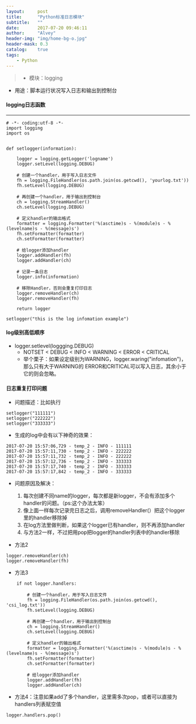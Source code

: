 ```yaml
---
layout:     post
title:      "Python标准日志模块"
subtitle:   ""
date:       2017-07-20 09:46:11
author:     "Alvey"
header-img: "img/home-bg-o.jpg"
header-mask: 0.3
catalog:    true
tags:
    - Python
---
```


>- 模块：logging
 - 用途：脚本运行状况写入日志和输出到控制台


#### logging日志函数
---
```
# -*- coding:utf-8 -*-
import logging
import os


def setlogger(information):

    logger = logging.getLogger('logname')
    logger.setLevel(logging.DEBUG)

    # 创建一个handler，用于写入日志文件
    fh = logging.FileHandler(os.path.join(os.getcwd(), 'yourlog.txt'))
    fh.setLevel(logging.DEBUG)

    # 再创建一个handler，用于输出到控制台
    ch = logging.StreamHandler()
    ch.setLevel(logging.DEBUG)

    # 定义handler的输出格式
    formatter = logging.Formatter('%(asctime)s - %(module)s - %(levelname)s - %(message)s')
    fh.setFormatter(formatter)
    ch.setFormatter(formatter)

    # 给logger添加handler
    logger.addHandler(fh)
    logger.addHandler(ch)

    # 记录一条日志
    logger.info(information)

    # 移除Handler，否则会重复打印日志
    logger.removeHandler(ch)
    logger.removeHandler(fh)

    return logger

setlogger("this is the log infomation example")
```

#### log级别高低顺序
- logger.setlevel(loggging.DEBUG)
    - NOTSET < DEBUG < INFO < WARNING < ERROR < CRITICAL
    - 举个栗子：如果设定级别为WARNING，logger.waring("infomation")，那么只有大于WARNING的 ERROR和CRITICAL可以写入日志，其余小于它的则会忽略。

#### 日志重复打印问题
- 问题描述：比如执行
```
setlogger("111111")
setlogger("222222")
setlogger("333333")
```

- 生成的log中会有以下神奇的效果：
```
2017-07-20 15:57:06,729 - temp_2 - INFO - 111111
2017-07-20 15:57:11,730 - temp_2 - INFO - 222222
2017-07-20 15:57:11,732 - temp_2 - INFO - 222222
2017-07-20 15:57:12,736 - temp_2 - INFO - 333333
2017-07-20 15:57:17,740 - temp_2 - INFO - 333333
2017-07-20 15:57:17,842 - temp_2 - INFO - 333333
```

- 问题原因及解决：
    1. 每次创建不同name的logger，每次都是新logger，不会有添加多个handler的问题。（ps:这个办法太笨）
    2. 像上面一样每次记录完日志之后，调用removeHandler(）把这个logger里的handler移除掉
    3. 在log方法里做判断，如果这个logger已有handler，则不再添加handler
    4. 与方法2一样，不过把用pop把logger的handler列表中的handler移除

- 方法2
```
logger.removeHandler(ch)
logger.removeHandler(fh)
```

- 方法3
```
    if not logger.handlers:

        # 创建一个handler，用于写入日志文件
        fh = logging.FileHandler(os.path.join(os.getcwd(), 'csi_log.txt'))
        fh.setLevel(logging.DEBUG)

        # 再创建一个handler，用于输出到控制台
        ch = logging.StreamHandler()
        ch.setLevel(logging.DEBUG)

        # 定义handler的输出格式
        formatter = logging.Formatter('%(asctime)s - %(module)s - %(levelname)s - %(message)s')
        fh.setFormatter(formatter)
        ch.setFormatter(formatter)

        # 给logger添加handler
        logger.addHandler(fh)
        logger.addHandler(ch)
```

- 方法4：注意如果add了多个handler，这里需多次pop，或者可以直接为handlers列表赋空值
```
logger.handlers.pop()
```
